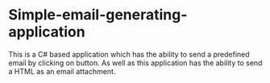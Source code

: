 # Simple-email-generating-application
This is a C# based application which has the ability to send a predefined email by clicking on button. As well as this application has the ability to send a HTML as an email attachment. 
